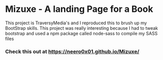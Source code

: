 # Mizuxe - A landing Page for a Book
This project is TraversyMedia's and I reproduced this to brush up my BootStrap skills. This project was really interesting because I had to tweak bootstrap and used a npm package called node-sass to compile my SASS files
### Check this out at https://neero0x01.github.io/Mizuxe/

